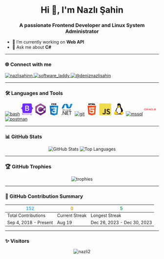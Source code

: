 <h1 align="center">Hi 👋, I'm Nazlı Şahin</h1>
<h3 align="center">A passionate Frontend Developer and Linux System Administrator</h3>

- 🔭 I’m currently working on **Web API**  
- 💬 Ask me about **C#**  

---

### 🌐 Connect with me
<p align="left">
  <a href="https://linkedin.com/in/nazlisahinn" target="_blank">
    <img align="center" src="https://raw.githubusercontent.com/rahuldkjain/github-profile-readme-generator/master/src/images/icons/Social/linked-in-alt.svg" alt="nazlisahinn" height="30" width="40" />
  </a>
  <a href="https://instagram.com/software_laddy" target="_blank">
    <img align="center" src="https://raw.githubusercontent.com/rahuldkjain/github-profile-readme-generator/master/src/images/icons/Social/instagram.svg" alt="software_laddy" height="30" width="40" />
  </a>
  <a href="https://medium.com/@deniznazlisahin" target="_blank">
    <img align="center" src="https://raw.githubusercontent.com/rahuldkjain/github-profile-readme-generator/master/src/images/icons/Social/medium.svg" alt="@deniznazlisahin" height="30" width="40" />
  </a>
</p>

---

### 🛠 Languages and Tools
<p align="left"> 
  <a href="https://www.gnu.org/software/bash/" target="_blank"><img src="https://www.vectorlogo.zone/logos/gnu_bash/gnu_bash-icon.svg" alt="bash" width="40" height="40"/></a>
  <a href="https://getbootstrap.com" target="_blank"><img src="https://raw.githubusercontent.com/devicons/devicon/master/icons/bootstrap/bootstrap-plain-wordmark.svg" alt="bootstrap" width="40" height="40"/></a>
  <a href="https://www.w3schools.com/cs/" target="_blank"><img src="https://raw.githubusercontent.com/devicons/devicon/master/icons/csharp/csharp-original.svg" alt="csharp" width="40" height="40"/></a>
  <a href="https://www.w3schools.com/css/" target="_blank"><img src="https://raw.githubusercontent.com/devicons/devicon/master/icons/css3/css3-original-wordmark.svg" alt="css3" width="40" height="40"/></a>
  <a href="https://dotnet.microsoft.com/" target="_blank"><img src="https://raw.githubusercontent.com/devicons/devicon/master/icons/dot-net/dot-net-original-wordmark.svg" alt="dotnet" width="40" height="40"/></a>
  <a href="https://git-scm.com/" target="_blank"><img src="https://www.vectorlogo.zone/logos/git-scm/git-scm-icon.svg" alt="git" width="40" height="40"/></a>
  <a href="https://www.w3.org/html/" target="_blank"><img src="https://raw.githubusercontent.com/devicons/devicon/master/icons/html5/html5-original-wordmark.svg" alt="html5" width="40" height="40"/></a>
  <a href="https://developer.mozilla.org/en-US/docs/Web/JavaScript" target="_blank"><img src="https://raw.githubusercontent.com/devicons/devicon/master/icons/javascript/javascript-original.svg" alt="javascript" width="40" height="40"/></a>
  <a href="https://www.linux.org/" target="_blank"><img src="https://raw.githubusercontent.com/devicons/devicon/master/icons/linux/linux-original.svg" alt="linux" width="40" height="40"/></a>
  <a href="https://www.microsoft.com/en-us/sql-server" target="_blank"><img src="https://www.svgrepo.com/show/303229/microsoft-sql-server-logo.svg" alt="mssql" width="40" height="40"/></a>
  <a href="https://www.oracle.com/" target="_blank"><img src="https://raw.githubusercontent.com/devicons/devicon/master/icons/oracle/oracle-original.svg" alt="oracle" width="40" height="40"/></a>
  <a href="https://postman.com" target="_blank"><img src="https://www.vectorlogo.zone/logos/getpostman/getpostman-icon.svg" alt="postman" width="40" height="40"/></a>
</p>

---

### 📊 GitHub Stats
<p align="center">
  <img src="https://github-readme-stats.vercel.app/api?username=nazli2&show_icons=true&theme=radical" alt="GitHub Stats" height="180"/>
  <img src="https://github-readme-stats.vercel.app/api/top-langs/?username=nazli2&layout=compact&theme=radical" alt="Top Languages" height="180"/>
</p>

---

### 🏆 GitHub Trophies
<p align="center">
  <img src="https://github-profile-trophy.vercel.app/?username=nazli2&theme=darkhub&column=7&margin-w=5" alt="trophies"/>
</p>

---

### 📝 GitHub Contribution Summary

| <span style="color:#4dabf7">**152**</span> | <span style="color:#f39c12">**0**</span> | <span style="color:#27ae60">**5**</span> |
|-----------------------|-----------------------|------------------------|
| Total Contributions   | Current Streak        | Longest Streak         |
| Sep 4, 2018 - Present | Aug 19                | Dec 26, 2023 - Dec 30, 2023 |


---

### ✨ Visitors
<p align="center">
  <img src="https://komarev.com/ghpvc/?username=nazli2&label=Profile%20views&color=0e75b6&style=flat" alt="nazli2" />
</p>
